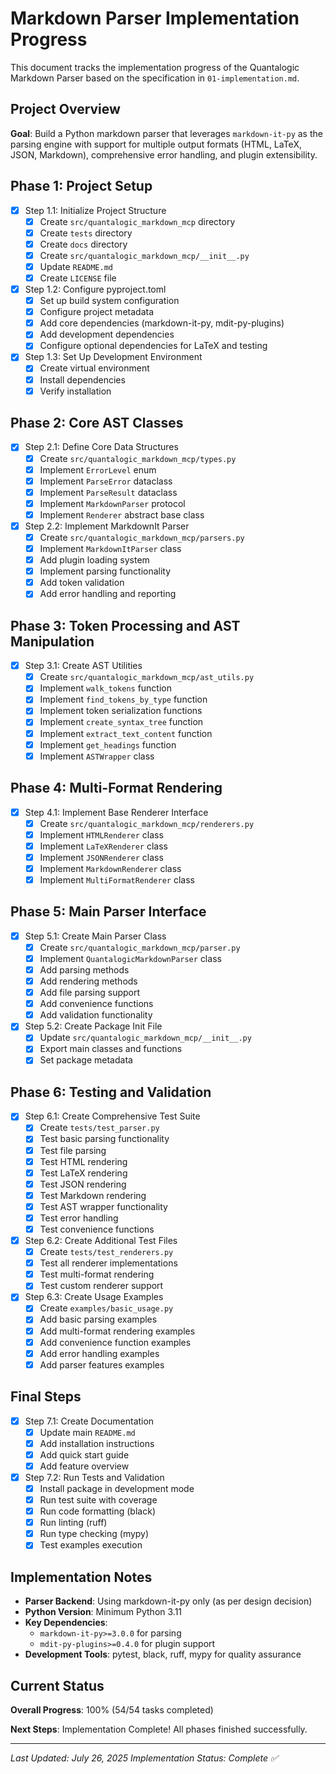 # Markdown Parser Implementation Progress

This document tracks the implementation progress of the Quantalogic Markdown Parser based on the specification in `01-implementation.md`.

## Project Overview

**Goal**: Build a Python markdown parser that leverages `markdown-it-py` as the parsing engine with support for multiple output formats (HTML, LaTeX, JSON, Markdown), comprehensive error handling, and plugin extensibility.

## Phase 1: Project Setup

- [x] Step 1.1: Initialize Project Structure
  - [x] Create `src/quantalogic_markdown_mcp` directory
  - [x] Create `tests` directory  
  - [x] Create `docs` directory
  - [x] Create `src/quantalogic_markdown_mcp/__init__.py`
  - [x] Update `README.md`
  - [x] Create `LICENSE` file

- [x] Step 1.2: Configure pyproject.toml
  - [x] Set up build system configuration
  - [x] Configure project metadata
  - [x] Add core dependencies (markdown-it-py, mdit-py-plugins)
  - [x] Add development dependencies
  - [x] Configure optional dependencies for LaTeX and testing

- [x] Step 1.3: Set Up Development Environment
  - [x] Create virtual environment
  - [x] Install dependencies
  - [x] Verify installation

## Phase 2: Core AST Classes

- [x] Step 2.1: Define Core Data Structures
  - [x] Create `src/quantalogic_markdown_mcp/types.py`
  - [x] Implement `ErrorLevel` enum
  - [x] Implement `ParseError` dataclass
  - [x] Implement `ParseResult` dataclass
  - [x] Implement `MarkdownParser` protocol
  - [x] Implement `Renderer` abstract base class

- [x] Step 2.2: Implement MarkdownIt Parser
  - [x] Create `src/quantalogic_markdown_mcp/parsers.py`
  - [x] Implement `MarkdownItParser` class
  - [x] Add plugin loading system
  - [x] Implement parsing functionality
  - [x] Add token validation
  - [x] Add error handling and reporting

## Phase 3: Token Processing and AST Manipulation

- [x] Step 3.1: Create AST Utilities
  - [x] Create `src/quantalogic_markdown_mcp/ast_utils.py`
  - [x] Implement `walk_tokens` function
  - [x] Implement `find_tokens_by_type` function
  - [x] Implement token serialization functions
  - [x] Implement `create_syntax_tree` function
  - [x] Implement `extract_text_content` function
  - [x] Implement `get_headings` function
  - [x] Implement `ASTWrapper` class

## Phase 4: Multi-Format Rendering

- [x] Step 4.1: Implement Base Renderer Interface
  - [x] Create `src/quantalogic_markdown_mcp/renderers.py`
  - [x] Implement `HTMLRenderer` class
  - [x] Implement `LaTeXRenderer` class
  - [x] Implement `JSONRenderer` class
  - [x] Implement `MarkdownRenderer` class
  - [x] Implement `MultiFormatRenderer` class

## Phase 5: Main Parser Interface

- [x] Step 5.1: Create Main Parser Class
  - [x] Create `src/quantalogic_markdown_mcp/parser.py`
  - [x] Implement `QuantalogicMarkdownParser` class
  - [x] Add parsing methods
  - [x] Add rendering methods
  - [x] Add file parsing support
  - [x] Add convenience functions
  - [x] Add validation functionality

- [x] Step 5.2: Create Package Init File
  - [x] Update `src/quantalogic_markdown_mcp/__init__.py`
  - [x] Export main classes and functions
  - [x] Set package metadata

## Phase 6: Testing and Validation

- [x] Step 6.1: Create Comprehensive Test Suite
  - [x] Create `tests/test_parser.py`
  - [x] Test basic parsing functionality
  - [x] Test file parsing
  - [x] Test HTML rendering
  - [x] Test LaTeX rendering
  - [x] Test JSON rendering
  - [x] Test Markdown rendering
  - [x] Test AST wrapper functionality
  - [x] Test error handling
  - [x] Test convenience functions

- [x] Step 6.2: Create Additional Test Files
  - [x] Create `tests/test_renderers.py`
  - [x] Test all renderer implementations
  - [x] Test multi-format rendering
  - [x] Test custom renderer support

- [x] Step 6.3: Create Usage Examples
  - [x] Create `examples/basic_usage.py`
  - [x] Add basic parsing examples
  - [x] Add multi-format rendering examples
  - [x] Add convenience function examples
  - [x] Add error handling examples
  - [x] Add parser features examples

## Final Steps

- [x] Step 7.1: Create Documentation
  - [x] Update main `README.md`
  - [x] Add installation instructions
  - [x] Add quick start guide
  - [x] Add feature overview

- [x] Step 7.2: Run Tests and Validation
  - [x] Install package in development mode
  - [x] Run test suite with coverage
  - [x] Run code formatting (black)
  - [x] Run linting (ruff)
  - [x] Run type checking (mypy)
  - [x] Test examples execution

## Implementation Notes

- **Parser Backend**: Using markdown-it-py only (as per design decision)
- **Python Version**: Minimum Python 3.11
- **Key Dependencies**: 
  - `markdown-it-py>=3.0.0` for parsing
  - `mdit-py-plugins>=0.4.0` for plugin support
- **Development Tools**: pytest, black, ruff, mypy for quality assurance

## Current Status

**Overall Progress**: 100% (54/54 tasks completed)

**Next Steps**: Implementation Complete! All phases finished successfully.

---

*Last Updated: July 26, 2025*
*Implementation Status: Complete ✅*
